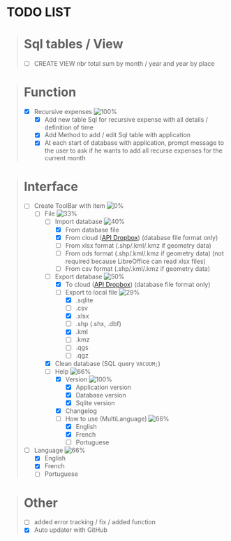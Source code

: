# TODO LIST

> # Sql tables / View
> - [ ] CREATE VIEW nbr total sum by month / year and year by place

> # Function
> - [X] Recursive expenses ![100%](https://geps.dev/progress/100)<!-- [3/3] -->
>   - [X] Add new table Sql for recursive expense with all details / definition of time
>   - [X] Add Method to add / edit Sql table with application
>   - [X] At each start of database with application, prompt message to the user to ask if he wants to add all recurse expenses for the current month

> # Interface
> - [ ] Create ToolBar with item ![0%](https://geps.dev/progress/0)<!-- [0/2] -->
>   - [ ] File ![33%](https://geps.dev/progress/33) <!-- [2/3] -->
>     - [ ] Import database ![40%](https://geps.dev/progress/40) <!-- [2/5] -->
>       - [X] From database file
>       - [X] From cloud ([API Dropbox](https://www.dropbox.com/developers/documentation/http/documentation)) (database file format only)
>       - [ ] From xlsx format (.shp/.kml/.kmz if geometry data)
>       - [ ] From ods format (.shp/.kml/.kmz if geometry data) (not required because LibreOffice can read xlsx files)
>       - [ ] From csv format (.shp/.kml/.kmz if geometry data)
>     - [ ] Export database ![50%](https://geps.dev/progress/50) <!-- [1/2] -->
>       - [X] To cloud ([API Dropbox](https://www.dropbox.com/developers/documentation/http/documentation)) (database file format only)
>       - [ ] Export to local file ![29%](https://geps.dev/progress/29) <!-- [2/7] -->
>         - [X] .sqlite
>         - [ ] .csv
>         - [X] .xlsx
>         - [ ] .shp (.shx, .dbf)
>         - [X] .kml
>         - [ ] .kmz
>         - [ ] .qgs
>         - [ ] .qgz
>     - [X] Clean database (SQL query `VACUUM;`)
>     - [ ] Help ![66%](https://geps.dev/progress/66) <!-- [2/3] -->
>       - [X] Version ![100%](https://geps.dev/progress/100) <!-- [3/3] -->
>         - [X] Application version
>         - [X] Database version
>         - [X] Sqlite version
>       - [X] Changelog
>       - [ ] How to use (MultiLanguage) ![66%](https://geps.dev/progress/66)<!-- [2/3] -->
>         - [X] English
>         - [X] French
>         - [ ] Portuguese
> - [ ] Language ![66%](https://geps.dev/progress/66) <!-- [2/3] -->
>   - [X] English
>   - [X] French
>   - [ ] Portuguese

> # Other
> - [ ] added error tracking / fix / added function
> - [X] Auto updater with GitHub
